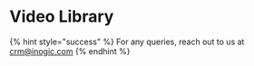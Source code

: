 # Video Library

{% hint style="success" %}
For any queries, reach out to us at [crm@inogic.com](mailto:crm@inogic.com)
{% endhint %}
